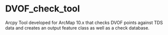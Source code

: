 # DVOF_check_tool
Arcpy Tool developed for ArcMap 10.x that checks DVOF points against TDS data and creates an output feature class as well as a check database.
